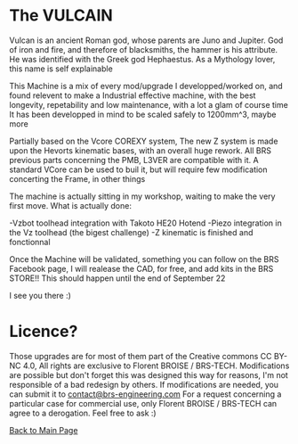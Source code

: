 
# The VULCAIN 

Vulcan is an ancient Roman god, whose parents are Juno and Jupiter.
God of iron and fire, and therefore of blacksmiths, the hammer is his attribute. He was identified with the Greek god Hephaestus.
As a Mythology lover, this name is self explainable

This Machine is a mix of every mod/upgrade I developped/worked on, and found relevent to make a Industrial effective machine, 
with the best longevity, repetability and low maintenance, with a lot a glam of course time
It has been developped in mind to be scaled safely to 1200mm^3, maybe more

Partially based on the Vcore COREXY system, The new Z system is made upon the Hevorts kinematic bases, with an overall huge rework. 
All BRS previous parts concerning the PMB, L3VER are compatible with it. 
A standard VCore can be used to buil it, but will require few modification concerting the Frame, in other things

The machine is actually sitting in my workshop, waiting to make the very first move.
What is actually done:

-Vzbot toolhead integration with Takoto HE20 Hotend
-Piezo integration in the Vz toolhead (the bigest challenge)
-Z kinematic is finished and fonctionnal

Once the Machine will be validated, something you can follow on the BRS Facebook page, I will realease the CAD, for free, and add kits in the BRS STORE!!
This should happen until the end of September 22

I see you there :)

# Licence?

Those upgrades are for most of them part of the Creative commons CC BY-NC 4.0, All rights are exclusive to Florent BROISE / BRS-TECH.
Modifications are possible but don't forget this was designed this way for reasons, I'm not responsible of a bad redesign by others. If modifications are needed, you can submit it to contact@brs-engineering.com
For a request concerning a particular case for commercial use, only Florent BROISE / BRS-TECH can agree to a derogation. Feel free to ask :)

[Back to Main Page](/readme.md)
